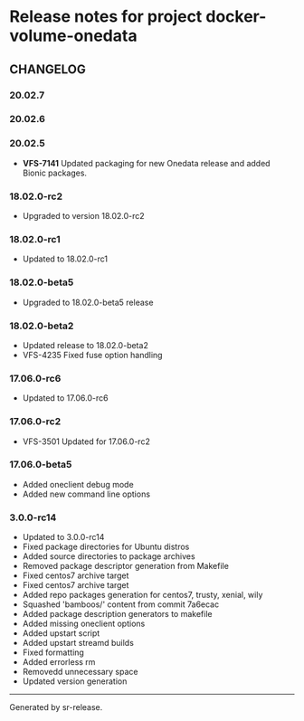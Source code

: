 Release notes for project docker-volume-onedata
===============================================

CHANGELOG
---------

### 20.02.7

### 20.02.6

### 20.02.5

-   **VFS-7141** Updated packaging for new Onedata release and added
    Bionic packages.

### 18.02.0-rc2

* Upgraded to version 18.02.0-rc2


### 18.02.0-rc1

* Updated to 18.02.0-rc1


### 18.02.0-beta5

* Upgraded to 18.02.0-beta5 release


### 18.02.0-beta2

* Updated release to 18.02.0-beta2
* VFS-4235 Fixed fuse option handling


### 17.06.0-rc6

* Updated to 17.06.0-rc6


### 17.06.0-rc2

* VFS-3501 Updated for 17.06.0-rc2


### 17.06.0-beta5

* Added oneclient debug mode
* Added new command line options


### 3.0.0-rc14

* Updated to 3.0.0-rc14
* Fixed package directories for Ubuntu distros
* Added source directories to package archives
* Removed package descriptor generation from Makefile
* Fixed centos7 archive target
* Fixed centos7 archive target
* Added repo packages generation for centos7, trusty, xenial, wily
* Squashed 'bamboos/' content from commit 7a6ecac
* Added package description generators to makefile
* Added missing oneclient options
* Added upstart script
* Added upstart streamd builds
* Fixed formatting
* Added errorless rm
* Removedd unnecessary space
* Updated version generation




________

Generated by sr-release. 
